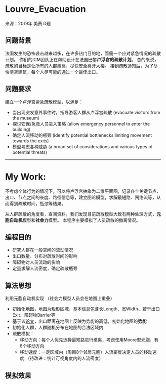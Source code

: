 # Louvre_Evacuation
来源：2019年 美赛 D题

## 问题背景
  法国发生的恐怖袭击越来越多，在许多热门目的地，亟需一个应对紧急情况的疏散计划。
你们的ICM团队正在帮助设计在法国巴黎**卢浮宫的疏散计划**。
总的来说，疏散的目标是让所有的人都撤离，尽快安全离开大楼。
接到疏散通知后，为了尽快清空建筑，每个人尽可能的通过一个最佳出口。

## 问题要求
  建立一个卢浮宫紧急疏散模型，以满足：
  - 当出现突发意外事件时，指导游客人群从卢浮宫疏散 (evacuate visitors from the museum)
  - 探讨安保/急救人员进入策略 (allow emergency personnel to enter the building)
  - 确定人流移动的瓶颈 (identify potential bottlenecks limiting movement towards the exits)
  - 模型考虑各种威胁 (a broad set of considerations and various types of potential threats)

--------
# My Work:
不考虑个体行为的情况下，可以将卢浮宫抽象为二维平面图，记录各个关键节点、出口、节点之间的长度、路径信息等，建立图论模型，求解最短路、网络流等，从而得到疏散时间，瓶颈等结果。

从人群疏散的角度看，查阅资料，我们发现目前疏散模型大致有两种处理方式，**元胞自动机**模型和**社会力**模型。
本程序主要模拟了人员疏散的撤离情况。

## 编程目的
  - 研究人群在一般空间的流动情况
  - 出口数量、分布对疏散时间的影响
  - 障碍物对人员流动的影响
  - 定量求解人流密度，确定疏散瓶颈
  
## 算法思想
利用元胞自动机实现 （社会力模型人员会在地图上重叠）
  - 初始化地图，地图为矩形区域，基本信息包含长Length、宽Width、若干出口Exit、障碍物Barrier等
  - 基于该[论文](https://github.com/izcat/Louvre_Evacuation/blob/master/ref/元胞自动机疏散模拟的并行计算研究与实现_金自豪.caj)，出口距离在地图上反映为势能的高低，初始化地图的**势能**
  - 初始化人群，人群随机分布在地图的合法区域内
  - 疏散模拟：
    - 移动方向：每个人优先选择最短路进行撤离，考虑使用Moore型元胞，有8个移动方向
    - 移动速度：一定区域内（周围8个邻居元胞）人流密度决定人员的移动速度 （待改进：统计可视角度内的人流密度）

## 模拟效果

    
